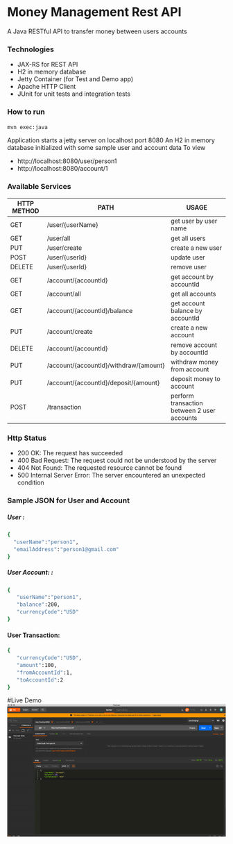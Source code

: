 # Money Management Rest API

A Java RESTful API to transfer money between users accounts

### Technologies
- JAX-RS for REST API
- H2 in memory database
- Jetty Container (for Test and Demo app)
- Apache HTTP Client
- JUnit for unit tests and integration tests

### How to run
```sh
mvn exec:java
```

Application starts a jetty server on localhost port 8080 An H2 in memory database initialized with some sample user and account data To view

- http://localhost:8080/user/person1
- http://localhost:8080/account/1

### Available Services

| HTTP METHOD | PATH | USAGE |
| -----------| ------ | ------ |
| GET | /user/{userName} | get user by user name | 
| GET | /user/all | get all users | 
| PUT | /user/create | create a new user | 
| POST | /user/{userId} | update user | 
| DELETE | /user/{userId} | remove user | 
| GET | /account/{accountId} | get account by accountId | 
| GET | /account/all | get all accounts | 
| GET | /account/{accountId}/balance | get account balance by accountId | 
| PUT | /account/create | create a new account
| DELETE | /account/{accountId} | remove account by accountId | 
| PUT | /account/{accountId}/withdraw/{amount} | withdraw money from account | 
| PUT | /account/{accountId}/deposit/{amount} | deposit money to account | 
| POST | /transaction | perform transaction between 2 user accounts | 

### Http Status
- 200 OK: The request has succeeded
- 400 Bad Request: The request could not be understood by the server 
- 404 Not Found: The requested resource cannot be found
- 500 Internal Server Error: The server encountered an unexpected condition 

### Sample JSON for User and Account
##### User : 
```sh
{  
  "userName":"person1",
  "emailAddress":"person1@gmail.com"
} 
```
##### User Account: : 

```sh
{  
   "userName":"person1",
   "balance":200,
   "currencyCode":"USD"
} 
```

#### User Transaction:
```sh
{  
   "currencyCode":"USD",
   "amount":100,
   "fromAccountId":1,
   "toAccountId":2
}
```

#Live Demo
![Live Demo](demo.gif)